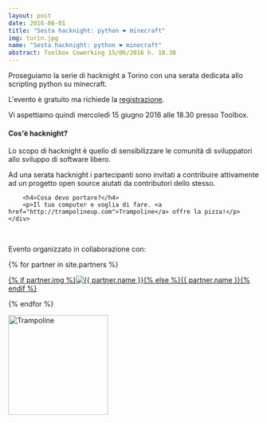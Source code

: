 ```yaml
---
layout: post
date: 2016-06-01
title: "Sesta hacknight: python ❤ minecraft"
img: turin.jpg
name: "Sesta hacknight: python ❤ minecraft"
abstract: Toolbox Coworking 15/06/2016 h. 18.30
---
```


<div class="row">
    <div class="col-lg-12">
        <p>Proseguiamo la serie di hacknight a Torino con una serata dedicata allo scripting python su minecraft.</p>
        <p>L'evento è gratuito ma richiede la <a target="_blank" href="https://www.eventbrite.com/e/biglietti-torino-hacknight-python-minecraft-25822896980">registrazione</a>.</p>
        <p>Vi aspettiamo quindi mercoledì 15 giugno 2016 alle 18.30 presso Toolbox.</p>
    </div>
</div>

<div class="row">
    <div class="col-lg-12">
        <h4>Cos'è hacknight?</h4>
        <p>Lo scopo di hacknight è quello di sensibilizzare le comunità di sviluppatori allo sviluppo di software libero.</p>
        <p>Ad una serata hacknight i partecipanti sono invitati a contribuire attivamente ad un progetto open source aiutati da contributori dello stesso.</p>

        <h4>Cosa devo portare?</h4>
        <p>Il tuo computer e voglia di fare. <a href="http://trampolineup.com">Trampoline</a> offre la pizza!</p>
    </div>
</div>

<div class="row">
    <div class="col-lg-12">
        <p><br></p>
        <p>Evento organizzato in collaborazione con:</p>
        {% for partner in site.partners %}
            <p><a href="{{ partner.url }}" target="_blank">{% if partner.img %}<img src="{{ partner.img }}" alt="{{ partner.name }}">{% else %}{{ partner.name }}{% endif %}</a></p>
        {% endfor %}
        <p><a href="http://trampolineup.com" target="_blank"><img width="200px" src="http://i.imgur.com/7qftAxD.png" alt="Trampoline"></a></p>
    </div>
</div>

